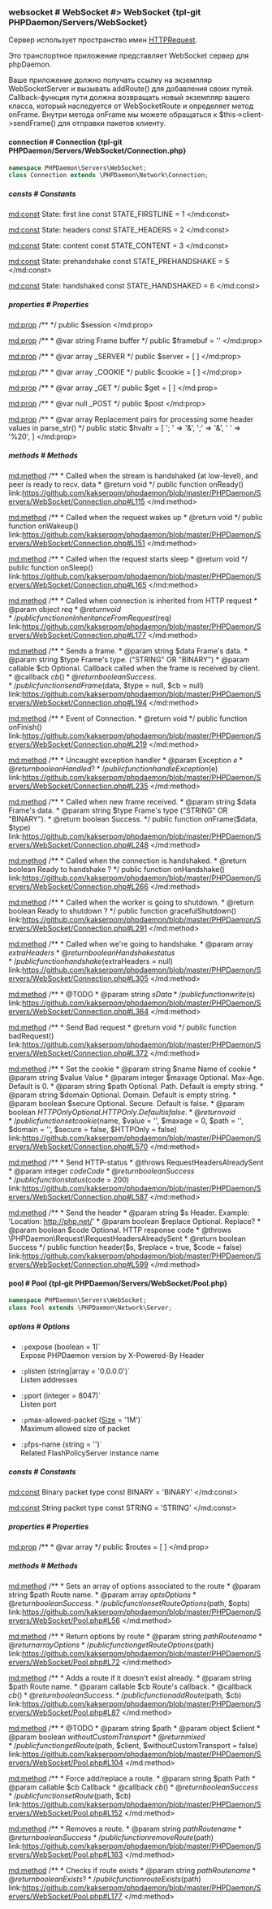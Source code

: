 ### websocket # WebSocket #> WebSocket {tpl-git PHPDaemon/Servers/WebSocket}

Сервер использует пространство имен [HTTPRequest](#httprequest).

Это транспортное приложение представляет WebSocket сервер для phpDaemon.

Ваше приложение должно получать ссылку на экземпляр WebSocketServer и вызывать addRoute() для добавления своих путей. Callback-функция пути должна возвращать новый экземпляр вашего класса, который наследуется от WebSocketRoute и определяет метод onFrame. Внутри метода onFrame мы можете обращаться к $this->client->sendFrame() для отправки пакетов клиенту.

<!-- include-namespace path="\PHPDaemon\Servers\WebSocket" level="" access="" -->
#### connection # Connection {tpl-git PHPDaemon/Servers/WebSocket/Connection.php}

```php
namespace PHPDaemon\Servers\WebSocket;
class Connection extends \PHPDaemon\Network\Connection;
```

##### consts # Constants

<md:const>
State: first line
const STATE_FIRSTLINE = 1
</md:const>

<md:const>
State: headers
const STATE_HEADERS = 2
</md:const>

<md:const>
State: content
const STATE_CONTENT = 3
</md:const>

<md:const>
State: prehandshake
const STATE_PREHANDSHAKE = 5
</md:const>

<md:const>
State: handshaked
const STATE_HANDSHAKED = 6
</md:const>

<div class="clearboth"></div>

##### properties # Properties

<md:prop>
/**
 */
public $session
</md:prop>

<md:prop>
/**
	 * @var string Frame buffer
	 */
public $framebuf = ''
</md:prop>

<md:prop>
/**
	 * @var array _SERVER
	 */
public $server = [ ]
</md:prop>

<md:prop>
/**
	 * @var array _COOKIE
	 */
public $cookie = [ ]
</md:prop>

<md:prop>
/**
	 * @var array _GET
	 */
public $get = [ ]
</md:prop>

<md:prop>
/**
	 * @var null _POST
	 */
public $post
</md:prop>

<md:prop>
/**
	 * @var array Replacement pairs for processing some header values in parse_str()
	 */
public static $hvaltr = [
  '; ' => '&',
  ';' => '&',
  ' ' => '%20',
]
</md:prop>

<div class="clearboth"></div>

##### methods # Methods

<md:method>
/**
	 * Called when the stream is handshaked (at low-level), and peer is ready to recv. data
	 * @return void
	 */
public function onReady()
link:https://github.com/kakserpom/phpdaemon/blob/master/PHPDaemon/Servers/WebSocket/Connection.php#L115
</md:method>

<md:method>
/**
	 * Called when the request wakes up
	 * @return void
	 */
public function onWakeup()
link:https://github.com/kakserpom/phpdaemon/blob/master/PHPDaemon/Servers/WebSocket/Connection.php#L151
</md:method>

<md:method>
/**
	 * Called when the request starts sleep
	 * @return void
	 */
public function onSleep()
link:https://github.com/kakserpom/phpdaemon/blob/master/PHPDaemon/Servers/WebSocket/Connection.php#L165
</md:method>

<md:method>
/**
	 * Called when connection is inherited from HTTP request
	 * @param  object $req
	 * @return void
	 */
public function onInheritanceFromRequest($req)
link:https://github.com/kakserpom/phpdaemon/blob/master/PHPDaemon/Servers/WebSocket/Connection.php#L177
</md:method>

<md:method>
/**
	 * Sends a frame.
	 * @param  string   $data  Frame's data.
	 * @param  string   $type  Frame's type. ("STRING" OR "BINARY")
	 * @param  callable $cb    Optional. Callback called when the frame is received by client.
	 * @callback $cb ( )
	 * @return boolean         Success.
	 */
public function sendFrame($data, $type = null, $cb = null)
link:https://github.com/kakserpom/phpdaemon/blob/master/PHPDaemon/Servers/WebSocket/Connection.php#L194
</md:method>

<md:method>
/**
	 * Event of Connection.
	 * @return void
	 */
public function onFinish()
link:https://github.com/kakserpom/phpdaemon/blob/master/PHPDaemon/Servers/WebSocket/Connection.php#L219
</md:method>

<md:method>
/**
	 * Uncaught exception handler
	 * @param  Exception $e
	 * @return boolean      Handled?
	 */
public function handleException($e)
link:https://github.com/kakserpom/phpdaemon/blob/master/PHPDaemon/Servers/WebSocket/Connection.php#L235
</md:method>

<md:method>
/**
	 * Called when new frame received.
	 * @param  string $data Frame's data.
	 * @param  string $type Frame's type ("STRING" OR "BINARY").
	 * @return boolean      Success.
	 */
public function onFrame($data, $type)
link:https://github.com/kakserpom/phpdaemon/blob/master/PHPDaemon/Servers/WebSocket/Connection.php#L248
</md:method>

<md:method>
/**
	 * Called when the connection is handshaked.
	 * @return boolean Ready to handshake ?
	 */
public function onHandshake()
link:https://github.com/kakserpom/phpdaemon/blob/master/PHPDaemon/Servers/WebSocket/Connection.php#L266
</md:method>

<md:method>
/**
	 * Called when the worker is going to shutdown.
	 * @return boolean Ready to shutdown ?
	 */
public function gracefulShutdown()
link:https://github.com/kakserpom/phpdaemon/blob/master/PHPDaemon/Servers/WebSocket/Connection.php#L291
</md:method>

<md:method>
/**
	 * Called when we're going to handshake.
	 * @param  array   $extraHeaders
	 * @return boolean               Handshake status
	 */
public function handshake($extraHeaders = null)
link:https://github.com/kakserpom/phpdaemon/blob/master/PHPDaemon/Servers/WebSocket/Connection.php#L305
</md:method>

<md:method>
/**
	 * @TODO
	 * @param  string $s Data
	 */
public function write($s)
link:https://github.com/kakserpom/phpdaemon/blob/master/PHPDaemon/Servers/WebSocket/Connection.php#L364
</md:method>

<md:method>
/**
	 * Send Bad request
	 * @return void
	 */
public function badRequest()
link:https://github.com/kakserpom/phpdaemon/blob/master/PHPDaemon/Servers/WebSocket/Connection.php#L372
</md:method>

<md:method>
/**
	 * Set the cookie
	 * @param  string  $name     Name of cookie
	 * @param  string  $value    Value
	 * @param  integer $maxage   Optional. Max-Age. Default is 0.
	 * @param  string  $path     Optional. Path. Default is empty string.
	 * @param  string  $domain   Optional. Domain. Default is empty string.
	 * @param  boolean $secure   Optional. Secure. Default is false.
	 * @param  boolean $HTTPOnly Optional. HTTPOnly. Default is false.
	 * @return void
	 */
public function setcookie($name, $value = '', $maxage = 0, $path = '', $domain = '', $secure = false, $HTTPOnly = false)
link:https://github.com/kakserpom/phpdaemon/blob/master/PHPDaemon/Servers/WebSocket/Connection.php#L570
</md:method>

<md:method>
/**
	 * Send HTTP-status
	 * @throws RequestHeadersAlreadySent
	 * @param  integer $code Code
	 * @return boolean       Success
	 */
public function status($code = 200)
link:https://github.com/kakserpom/phpdaemon/blob/master/PHPDaemon/Servers/WebSocket/Connection.php#L587
</md:method>

<md:method>
/**
	 * Send the header
	 * @param  string  $s       Header. Example: 'Location: http://php.net/'
	 * @param  boolean $replace Optional. Replace?
	 * @param  boolean $code    Optional. HTTP response code
	 * @throws \PHPDaemon\Request\RequestHeadersAlreadySent
	 * @return boolean          Success
	 */
public function header($s, $replace = true, $code = false)
link:https://github.com/kakserpom/phpdaemon/blob/master/PHPDaemon/Servers/WebSocket/Connection.php#L599
</md:method>

<div class="clearboth"></div>

#### pool # Pool {tpl-git PHPDaemon/Servers/WebSocket/Pool.php}

```php
namespace PHPDaemon\Servers\WebSocket;
class Pool extends \PHPDaemon\Network\Server;
```

##### options # Options

 - `:p`expose (boolean = 1)`  
 Expose PHPDaemon version by X-Powered-By Header

 - `:p`listen (string|array = '0.0.0.0')`  
 Listen addresses

 - `:p`port (integer = 8047)`  
 Listen port

 - `:p`max-allowed-packet ([Size](#config/types/size) = '1M')`  
 Maximum allowed size of packet

 - `:p`fps-name (string = '')`  
 Related FlashPolicyServer instance name

##### consts # Constants

<md:const>
Binary packet type
const BINARY = 'BINARY'
</md:const>

<md:const>
String packet type
const STRING = 'STRING'
</md:const>

<div class="clearboth"></div>

##### properties # Properties

<md:prop>
/**
	 * @var array
	 */
public $routes = [ ]
</md:prop>

<div class="clearboth"></div>

##### methods # Methods

<md:method>
/**
	 * Sets an array of options associated to the route
	 * @param  string  $path Route name.
	 * @param  array   $opts Options
	 * @return boolean       Success.
	 */
public function setRouteOptions($path, $opts)
link:https://github.com/kakserpom/phpdaemon/blob/master/PHPDaemon/Servers/WebSocket/Pool.php#L56
</md:method>

<md:method>
/**
	 * Return options by route
	 * @param  string $path Route name
	 * @return array        Options
	 */
public function getRouteOptions($path)
link:https://github.com/kakserpom/phpdaemon/blob/master/PHPDaemon/Servers/WebSocket/Pool.php#L72
</md:method>

<md:method>
/**
	 * Adds a route if it doesn't exist already.
	 * @param  string   $path Route name.
	 * @param  callable $cb   Route's callback.
	 * @callback $cb ( )
	 * @return boolean        Success.
	 */
public function addRoute($path, $cb)
link:https://github.com/kakserpom/phpdaemon/blob/master/PHPDaemon/Servers/WebSocket/Pool.php#L87
</md:method>

<md:method>
/**
	 * @TODO
	 * @param  string  $path
	 * @param  object  $client
	 * @param  boolean $withoutCustomTransport
	 * @return mixed
	 */
public function getRoute($path, $client, $withoutCustomTransport = false)
link:https://github.com/kakserpom/phpdaemon/blob/master/PHPDaemon/Servers/WebSocket/Pool.php#L104
</md:method>

<md:method>
/**
	 * Force add/replace a route.
	 * @param  string   $path Path
	 * @param  callable $cb   Callback
	 * @callback $cb ( )
	 * @return boolean        Success
	 */
public function setRoute($path, $cb)
link:https://github.com/kakserpom/phpdaemon/blob/master/PHPDaemon/Servers/WebSocket/Pool.php#L152
</md:method>

<md:method>
/**
	 * Removes a route.
	 * @param  string  $path Route name
	 * @return boolean       Success
	 */
public function removeRoute($path)
link:https://github.com/kakserpom/phpdaemon/blob/master/PHPDaemon/Servers/WebSocket/Pool.php#L163
</md:method>

<md:method>
/**
	 * Checks if route exists
	 * @param  string  $path Route name
	 * @return boolean       Exists?
	 */
public function routeExists($path)
link:https://github.com/kakserpom/phpdaemon/blob/master/PHPDaemon/Servers/WebSocket/Pool.php#L177
</md:method>

<div class="clearboth"></div>


<!--/ include-namespace -->